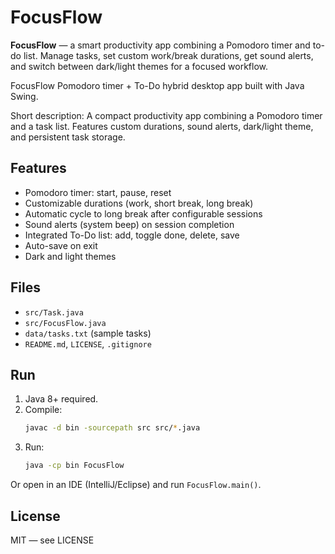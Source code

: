 # FocusFlow
**FocusFlow** — a smart productivity app combining a Pomodoro timer and to-do list. Manage tasks, set custom work/break durations, get sound alerts, and switch between dark/light themes for a focused workflow.

FocusFlow Pomodoro timer + To-Do hybrid desktop app built with Java Swing.

Short description:
A compact productivity app combining a Pomodoro timer and a task list. Features custom durations, sound alerts, dark/light theme, and persistent task storage.

## Features
- Pomodoro timer: start, pause, reset
- Customizable durations (work, short break, long break)
- Automatic cycle to long break after configurable sessions
- Sound alerts (system beep) on session completion
- Integrated To-Do list: add, toggle done, delete, save
- Auto-save on exit
- Dark and light themes

## Files
- `src/Task.java`
- `src/FocusFlow.java`
- `data/tasks.txt` (sample tasks)
- `README.md`, `LICENSE`, `.gitignore`

## Run
1. Java 8+ required.
2. Compile:
   ```bash
   javac -d bin -sourcepath src src/*.java
   ```
3. Run:
   ```bash
   java -cp bin FocusFlow
   ```

Or open in an IDE (IntelliJ/Eclipse) and run `FocusFlow.main()`.

## License
MIT — see LICENSE
